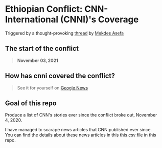 # **Ethiopian Conflict: CNN-International (CNNI)'s Coverage**

Triggered by a thought-provoking [thread](https://twitter.com/mekdes_asefa/status/1439266110679965708) by [Mekdes Asefa](https://twitter.com/mekdes_asefa)

## The start of the conflict
> **November 03, 2021** 

## How has cnni covered the conflict? 

> See it for yourself on [Google News](https://google.com/search?q=site:https://cnn.com+after:2020-11-02+"Ethiopia"+AND+"Tigray"+-"Covid"+-"Nile"+&tbm=nws+&lr=lang_en+tbs=sbd:1+)

## Goal of this repo

Produce a list of CNN's stories ever since the conflict broke out, November 4, 2020. 

I have managed to scarape news articles that CNN published ever since. You can find the details about these news articles in this [this csv file](articles-meta.csv) in this repo. 


